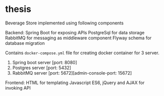 # thesis

Beverage Store implemented using following components

Backend:
Spring Boot for exposing APIs
PostgreSql for data storage
RabbitMQ for messaging as middleware component
Flyway schema for database migration

Contains `docker-compose.yml` file for creating docker container for 3 server. 
1) Spring boot server [port: 8080]
2) Postgres server [port: 5432]
3) RabbitMQ server [port: 5672][admin-console-port: 15672]


Frontend:
HTML for templating
Javascript ES6, jQuery and AJAX for invoking API

